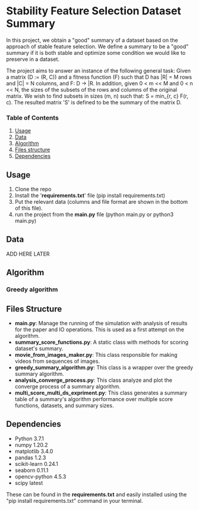 # Stability Feature Selection Dataset Summary

In this project, we obtain a "good" summary of a dataset based on the approach of stable feature selection.
We define a summary to be a "good" summary if it is both stable and optimize some condition we would like to preserve in a dataset.

The project aims to answer an instance of the following general task:
Given a matrix (D := (R, C)) and a fitness function (F) such that D has |R| = M rows and |C| = N columns, 
and F: D -> |R. In addition, given 0 < m << M and 0 < n << N, the sizes of the subsets of the rows and columns of the original matrix. 
We wish to find subsets in sizes (m, n) such that:
S = min_{r, c} F(r, c). The resulted matrix 'S' is defined to be the summary of the matrix D.

### Table of Contents
1. [Usage](#usage)
2. [Data](#data)
3. [Algorithm](#algorithm)
4. [Files structure](#files)
5. [Dependencies](#dependancies)

<a name="usage"/>

## Usage 

1. Clone the repo
2. Install the '**requirements.txt**' file (pip install requirements.txt)
3. Put the relevant data (columns and file format are shown in the bottom of this file).
4. run the project from the **main.py** file (python main.py or python3 main.py)

<a name="data"/>

## Data 
ADD HERE LATER

<a name="algorithm"/>

## Algorithm 
### Greedy algorithm



<a name="files"/>

## Files Structure
- **main.py**: Manage the running of the simulation with analysis of results for the paper and IO operations. This is used as a first attempt on the algorithm.
- **summary_score_functions.py**: A static class with methods for scoring dataset's summary.
- **movie_from_images_maker.py**: This class responsible for making videos from sequences of images.
- **greedy_summary_algorithm.py**: This class is a wrapper over the greedy summary algorithm.
- **analysis_converge_process.py**: This class analyze and plot the converge process of a summary algorithm.
- **multi_score_multi_ds_expriment.py**: This class generates a summary table of a summary's algorithm performance over multiple score functions, datasets, and summary sizes.

<a name="dependancies"/>

## Dependencies 
- Python               3.7.1
- numpy                1.20.2
- matplotlib           3.4.0
- pandas               1.2.3
- scikit-learn         0.24.1
- seaborn              0.11.1
- opencv-python        4.5.3
- scipy                latest

These can be found in the **requirements.txt** and easily installed using the "pip install requirements.txt" command in your terminal. 
